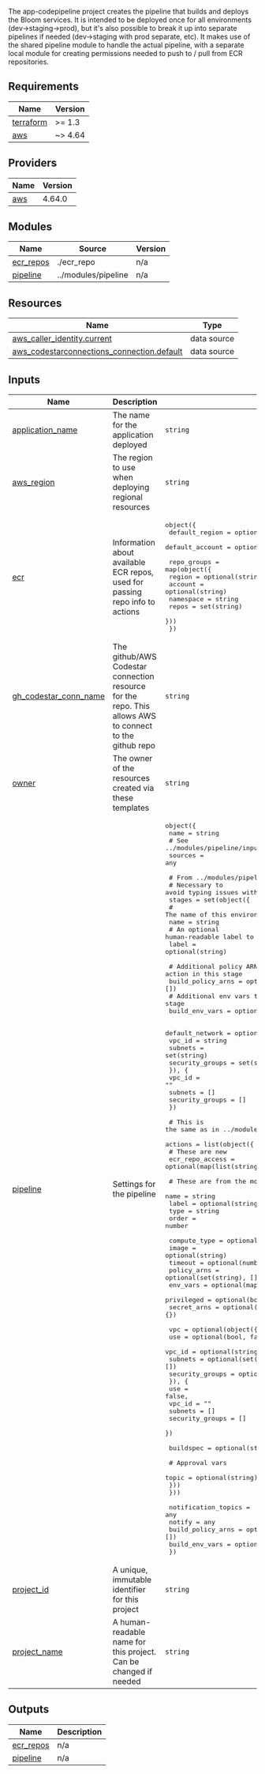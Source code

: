 The app-codepipeline project creates the pipeline that builds and deploys the Bloom services. It is intended to be deployed once for all environments (dev->staging->prod), but it's also possible to break it up into separate pipelines if needed (dev->staging with prod separate, etc). It makes use of the shared pipeline module to handle the actual pipeline, with a separate local module for creating permissions needed to push to / pull from ECR repositories.

<!-- Do not edit below this line! -->
<!-- BEGIN_TF_DOCS -->

## Requirements

| Name                                                                     | Version |
| ------------------------------------------------------------------------ | ------- |
| <a name="requirement_terraform"></a> [terraform](#requirement_terraform) | >= 1.3  |
| <a name="requirement_aws"></a> [aws](#requirement_aws)                   | ~> 4.64 |

## Providers

| Name                                             | Version |
| ------------------------------------------------ | ------- |
| <a name="provider_aws"></a> [aws](#provider_aws) | 4.64.0  |

## Modules

| Name                                                           | Source              | Version |
| -------------------------------------------------------------- | ------------------- | ------- |
| <a name="module_ecr_repos"></a> [ecr_repos](#module_ecr_repos) | ./ecr_repo          | n/a     |
| <a name="module_pipeline"></a> [pipeline](#module_pipeline)    | ../modules/pipeline | n/a     |

## Resources

| Name                                                                                                                                                        | Type        |
| ----------------------------------------------------------------------------------------------------------------------------------------------------------- | ----------- |
| [aws_caller_identity.current](https://registry.terraform.io/providers/hashicorp/aws/latest/docs/data-sources/caller_identity)                               | data source |
| [aws_codestarconnections_connection.default](https://registry.terraform.io/providers/hashicorp/aws/latest/docs/data-sources/codestarconnections_connection) | data source |

## Inputs

| Name                                                                                             | Description                                                                                             | Type                                                                                                                                                                                                                                                                                                                                                                                                                                                                                                                                                                                                                                                                                                                                                                                                                                                                                                                                                                                                                                                                                                                                                                                                                                                                                                                                                                                                                                                                                                                                                                                                                                                                                                                                                                                                                                                                                                                                                                                                                  | Default | Required |
| ------------------------------------------------------------------------------------------------ | ------------------------------------------------------------------------------------------------------- | --------------------------------------------------------------------------------------------------------------------------------------------------------------------------------------------------------------------------------------------------------------------------------------------------------------------------------------------------------------------------------------------------------------------------------------------------------------------------------------------------------------------------------------------------------------------------------------------------------------------------------------------------------------------------------------------------------------------------------------------------------------------------------------------------------------------------------------------------------------------------------------------------------------------------------------------------------------------------------------------------------------------------------------------------------------------------------------------------------------------------------------------------------------------------------------------------------------------------------------------------------------------------------------------------------------------------------------------------------------------------------------------------------------------------------------------------------------------------------------------------------------------------------------------------------------------------------------------------------------------------------------------------------------------------------------------------------------------------------------------------------------------------------------------------------------------------------------------------------------------------------------------------------------------------------------------------------------------------------------------------------------------- | ------- | :------: |
| <a name="input_application_name"></a> [application_name](#input_application_name)                | The name for the application deployed                                                                   | `string`                                                                                                                                                                                                                                                                                                                                                                                                                                                                                                                                                                                                                                                                                                                                                                                                                                                                                                                                                                                                                                                                                                                                                                                                                                                                                                                                                                                                                                                                                                                                                                                                                                                                                                                                                                                                                                                                                                                                                                                                              | n/a     |   yes    |
| <a name="input_aws_region"></a> [aws_region](#input_aws_region)                                  | The region to use when deploying regional resources                                                     | `string`                                                                                                                                                                                                                                                                                                                                                                                                                                                                                                                                                                                                                                                                                                                                                                                                                                                                                                                                                                                                                                                                                                                                                                                                                                                                                                                                                                                                                                                                                                                                                                                                                                                                                                                                                                                                                                                                                                                                                                                                              | n/a     |   yes    |
| <a name="input_ecr"></a> [ecr](#input_ecr)                                                       | Information about available ECR repos, used for passing repo info to actions                            | <pre>object({<br> default_region = optional(string)<br> default_account = optional(string)<br><br> repo_groups = map(object({<br> region = optional(string)<br> account = optional(string)<br> namespace = string<br> repos = set(string)<br> }))<br> })</pre>                                                                                                                                                                                                                                                                                                                                                                                                                                                                                                                                                                                                                                                                                                                                                                                                                                                                                                                                                                                                                                                                                                                                                                                                                                                                                                                                                                                                                                                                                                                                                                                                                                                                                                                                                        | n/a     |   yes    |
| <a name="input_gh_codestar_conn_name"></a> [gh_codestar_conn_name](#input_gh_codestar_conn_name) | The github/AWS Codestar connection resource for the repo. This allows AWS to connect to the github repo | `string`                                                                                                                                                                                                                                                                                                                                                                                                                                                                                                                                                                                                                                                                                                                                                                                                                                                                                                                                                                                                                                                                                                                                                                                                                                                                                                                                                                                                                                                                                                                                                                                                                                                                                                                                                                                                                                                                                                                                                                                                              | n/a     |   yes    |
| <a name="input_owner"></a> [owner](#input_owner)                                                 | The owner of the resources created via these templates                                                  | `string`                                                                                                                                                                                                                                                                                                                                                                                                                                                                                                                                                                                                                                                                                                                                                                                                                                                                                                                                                                                                                                                                                                                                                                                                                                                                                                                                                                                                                                                                                                                                                                                                                                                                                                                                                                                                                                                                                                                                                                                                              | n/a     |   yes    |
| <a name="input_pipeline"></a> [pipeline](#input_pipeline)                                        | Settings for the pipeline                                                                               | <pre>object({<br> name = string<br> # See ../modules/pipeline/inputs.tf for object structures<br> sources = any<br><br> # From ../modules/pipeline/inputs.tf<br> # Necessary to avoid typing issues with "any" and lists<br> stages = set(object({<br> # The name of this environment<br> name = string<br> # An optional human-readable label to apply to the stage<br> label = optional(string)<br><br> # Additional policy ARNs to pass to every build action in this stage<br> build_policy_arns = optional(set(string), [])<br> # Additional env vars to pass to every build action in this stage<br> build_env_vars = optional(map(string), {})<br><br> default_network = optional(object({<br> vpc_id = string<br> subnets = set(string)<br> security_groups = set(string)<br> }), {<br> vpc_id = ""<br> subnets = []<br> security_groups = []<br> })<br><br> # This is the same as in ../modules/pipeline/inputs.tf with exceptions noted<br> actions = list(object({<br> # These are new<br> ecr_repo_access = optional(map(list(string)), {})<br><br> # These are from the module<br> name = string<br> label = optional(string)<br> type = string<br> order = number<br><br> compute_type = optional(string)<br> image = optional(string)<br> timeout = optional(number)<br> policy_arns = optional(set(string), [])<br> env_vars = optional(map(string), {})<br> privileged = optional(bool)<br> secret_arns = optional(map(string), {})<br><br> vpc = optional(object({<br> use = optional(bool, false)<br> vpc_id = optional(string, "")<br> subnets = optional(set(string), [])<br> security_groups = optional(set(string), [])<br> }), {<br> use = false,<br> vpc_id = ""<br> subnets = []<br> security_groups = []<br> })<br><br> buildspec = optional(string)<br><br> # Approval vars<br> topic = optional(string)<br> }))<br> }))<br><br> notification_topics = any<br> notify = any<br> build_policy_arns = optional(set(string), [])<br> build_env_vars = optional(map(string), {})<br> })</pre> | n/a     |   yes    |
| <a name="input_project_id"></a> [project_id](#input_project_id)                                  | A unique, immutable identifier for this project                                                         | `string`                                                                                                                                                                                                                                                                                                                                                                                                                                                                                                                                                                                                                                                                                                                                                                                                                                                                                                                                                                                                                                                                                                                                                                                                                                                                                                                                                                                                                                                                                                                                                                                                                                                                                                                                                                                                                                                                                                                                                                                                              | n/a     |   yes    |
| <a name="input_project_name"></a> [project_name](#input_project_name)                            | A human-readable name for this project. Can be changed if needed                                        | `string`                                                                                                                                                                                                                                                                                                                                                                                                                                                                                                                                                                                                                                                                                                                                                                                                                                                                                                                                                                                                                                                                                                                                                                                                                                                                                                                                                                                                                                                                                                                                                                                                                                                                                                                                                                                                                                                                                                                                                                                                              | n/a     |   yes    |

## Outputs

| Name                                                           | Description |
| -------------------------------------------------------------- | ----------- |
| <a name="output_ecr_repos"></a> [ecr_repos](#output_ecr_repos) | n/a         |
| <a name="output_pipeline"></a> [pipeline](#output_pipeline)    | n/a         |

<!-- END_TF_DOCS -->
